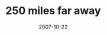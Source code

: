 ---
layout: base.njk
title : '250 miles far away' 
view_title : '250 miles far away' 
year : '2007' 
date : '2007-10-22' 
img_file : '/drawing/250milesfaraway.png' 
html_file : '250milesfaraway' 
next_html : 'imgoingtoneedthose.html' 
year_order : '216' 
permalink : "title/{{html_file}}.html"
---